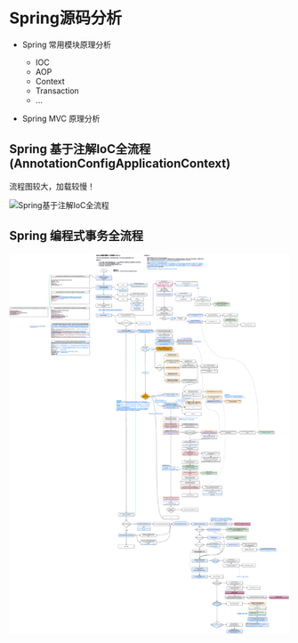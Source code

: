 # Spring源码分析

+ Spring 常用模块原理分析

  - IOC
  - AOP
  - Context
  - Transaction
  - ... 
  
+ Spring MVC 原理分析



## Spring 基于注解IoC全流程 (AnnotationConfigApplicationContext) 

流程图较大，加载较慢！

![Spring基于注解IoC全流程](graph/Spring基于注解IoC全流程.png)



## Spring 编程式事务全流程

![SpringTx编程式事务全流程](graph/SpringTx编程式事务全流程.png)

